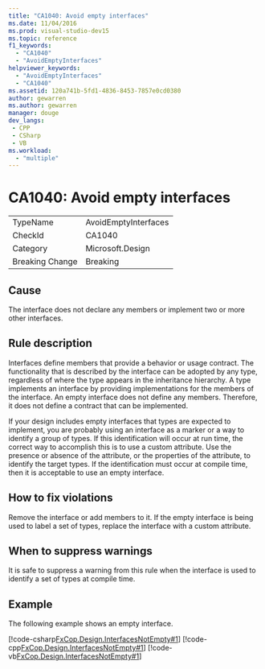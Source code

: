 ```yaml
---
title: "CA1040: Avoid empty interfaces"
ms.date: 11/04/2016
ms.prod: visual-studio-dev15
ms.topic: reference
f1_keywords:
  - "CA1040"
  - "AvoidEmptyInterfaces"
helpviewer_keywords:
  - "AvoidEmptyInterfaces"
  - "CA1040"
ms.assetid: 120a741b-5fd1-4836-8453-7857e0cd0380
author: gewarren
ms.author: gewarren
manager: douge
dev_langs:
 - CPP
 - CSharp
 - VB
ms.workload:
  - "multiple"
---
```

# CA1040: Avoid empty interfaces

|||
|-|-|
|TypeName|AvoidEmptyInterfaces|
|CheckId|CA1040|
|Category|Microsoft.Design|
|Breaking Change|Breaking|

## Cause
 The interface does not declare any members or implement two or more other interfaces.

## Rule description
 Interfaces define members that provide a behavior or usage contract. The functionality that is described by the interface can be adopted by any type, regardless of where the type appears in the inheritance hierarchy. A type implements an interface by providing implementations for the members of the interface. An empty interface does not define any members. Therefore, it does not define a contract that can be implemented.

 If your design includes empty interfaces that types are expected to implement, you are probably using an interface as a marker or a way to identify a group of types. If this identification will occur at run time, the correct way to accomplish this is to use a custom attribute. Use the presence or absence of the attribute, or the properties of the attribute, to identify the target types. If the identification must occur at compile time, then it is acceptable to use an empty interface.

## How to fix violations
 Remove the interface or add members to it. If the empty interface is being used to label a set of types, replace the interface with a custom attribute.

## When to suppress warnings
 It is safe to suppress a warning from this rule when the interface is used to identify a set of types at compile time.

## Example
 The following example shows an empty interface.

 [!code-csharp[FxCop.Design.InterfacesNotEmpty#1](../code-quality/codesnippet/CSharp/ca1040-avoid-empty-interfaces_1.cs)]
 [!code-cpp[FxCop.Design.InterfacesNotEmpty#1](../code-quality/codesnippet/CPP/ca1040-avoid-empty-interfaces_1.cpp)]
 [!code-vb[FxCop.Design.InterfacesNotEmpty#1](../code-quality/codesnippet/VisualBasic/ca1040-avoid-empty-interfaces_1.vb)]